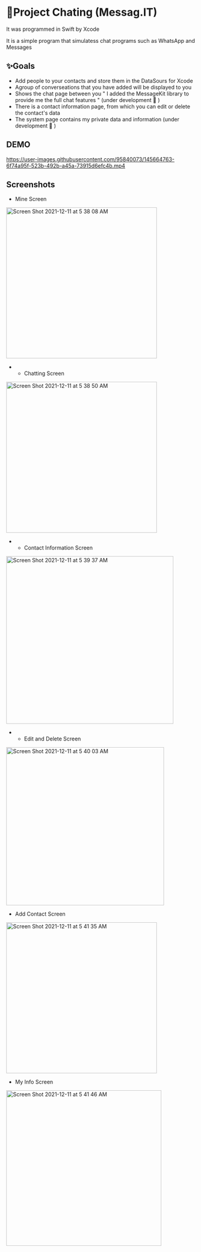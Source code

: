                                                                
   # 📱Project Chating (Messag.IT)
   
   It was programmed in Swift by Xcode
   
   It is a simple program that simulatess chat programs such as WhatsApp and Messages
   
   
   
  ## ✨Goals
  
  - Add people to your contacts and store them in the DataSours for Xcode
  - Agroup of converseations that you have added will be displayed to you
  - Shows the chat page between you " I added the MessageKit library to provide me the full chat features " (under development 🔨 )
  - There is a contact information page, from which you can edit or delete the contact's data
  - The system page contains my private data and information (under development 🔨 )
  
  ## DEMO

https://user-images.githubusercontent.com/95840073/145664763-6f74a95f-523b-492b-a45a-73915d6efc4b.mp4


## 

## Screenshots

- Mine Screen
 <img width="400" alt="Screen Shot 2021-12-11 at 5 38 08 AM" src="https://user-images.githubusercontent.com/95840073/145664840-b83f5a29-eda2-47a0-991a-9f816495c01a.png">

- - Chatting Screen
<img width="400" alt="Screen Shot 2021-12-11 at 5 38 50 AM" src="https://user-images.githubusercontent.com/95840073/145665013-7c8e588a-7369-4088-bbbb-992cba5de6b5.png">

- - Contact Information Screen
<img width="444" alt="Screen Shot 2021-12-11 at 5 39 37 AM" src="https://user-images.githubusercontent.com/95840073/145665049-746813d5-f3fe-48bf-9ae2-12e5f89777c6.png">

- - Edit and Delete Screen
<img width="419" alt="Screen Shot 2021-12-11 at 5 40 03 AM" src="https://user-images.githubusercontent.com/95840073/145665081-1f880ffc-7bac-4530-8794-2783068c7dc5.png">

- Add Contact Screen
<img width="400" alt="Screen Shot 2021-12-11 at 5 41 35 AM" src="https://user-images.githubusercontent.com/95840073/145665099-aa7bd9a7-015c-42ac-99e0-56fe7d2f8200.png">

- My Info Screen
<img width="412" alt="Screen Shot 2021-12-11 at 5 41 46 AM" src="https://user-images.githubusercontent.com/95840073/145665122-3063adc1-8740-42f9-b13b-e1561cc0c182.png">



 

